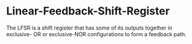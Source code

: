 # Linear-Feedback-Shift-Register
The LFSR is a shift register that has some of its outputs together in exclusive- OR or exclusive-NOR configurations to form a feedback path.
